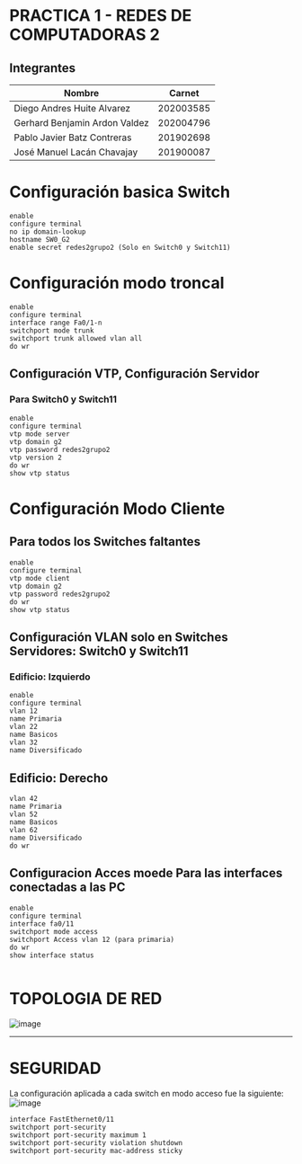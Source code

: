 # PRACTICA 1 - REDES DE COMPUTADORAS 2
## Integrantes
| Nombre   | Carnet    |
|----------|----------|
| Diego Andres Huite Alvarez  | 202003585  |
| Gerhard Benjamin Ardon Valdez  | 202004796  |
| Pablo Javier Batz Contreras  | 201902698  |
| José Manuel Lacán Chavajay   | 201900087  |

# Configuración basica Switch
```
enable
configure terminal
no ip domain-lookup
hostname SW0_G2
enable secret redes2grupo2 (Solo en Switch0 y Switch11)

```

# Configuración modo troncal 

```
enable
configure terminal
interface range Fa0/1-n
switchport mode trunk
switchport trunk allowed vlan all
do wr

```

## Configuración VTP, Configuración Servidor
### Para Switch0 y Switch11

```
enable
configure terminal
vtp mode server
vtp domain g2
vtp password redes2grupo2
vtp version 2
do wr
show vtp status
```
# Configuración Modo Cliente
## Para todos los Switches faltantes 
```
enable
configure terminal
vtp mode client
vtp domain g2
vtp password redes2grupo2
do wr
show vtp status

```
## Configuración VLAN solo en Switches Servidores:  Switch0 y Switch11

### Edificio: Izquierdo
```
enable
configure terminal
vlan 12
name Primaria
vlan 22
name Basicos
vlan 32
name Diversificado
```

## Edificio: Derecho
```
vlan 42
name Primaria
vlan 52
name Basicos
vlan 62
name Diversificado
do wr
```
## Configuracion Acces moede Para las interfaces conectadas a las PC

```
enable
configure terminal
interface fa0/11
switchport mode access
switchport Access vlan 12 (para primaria)
do wr
show interface status
```

```
```


# TOPOLOGIA DE RED

![image](https://github.com/user-attachments/assets/63acb9a8-175c-4348-8e78-468803b97497)


---
# SEGURIDAD
La configuración aplicada a cada switch en modo acceso fue la siguiente:
![image](https://github.com/user-attachments/assets/29f9fa1a-fdf4-4bdb-96a3-298b1b6559d0)


```console
interface FastEthernet0/11 
switchport port-security
switchport port-security maximum 1
switchport port-security violation shutdown
switchport port-security mac-address sticky
```
